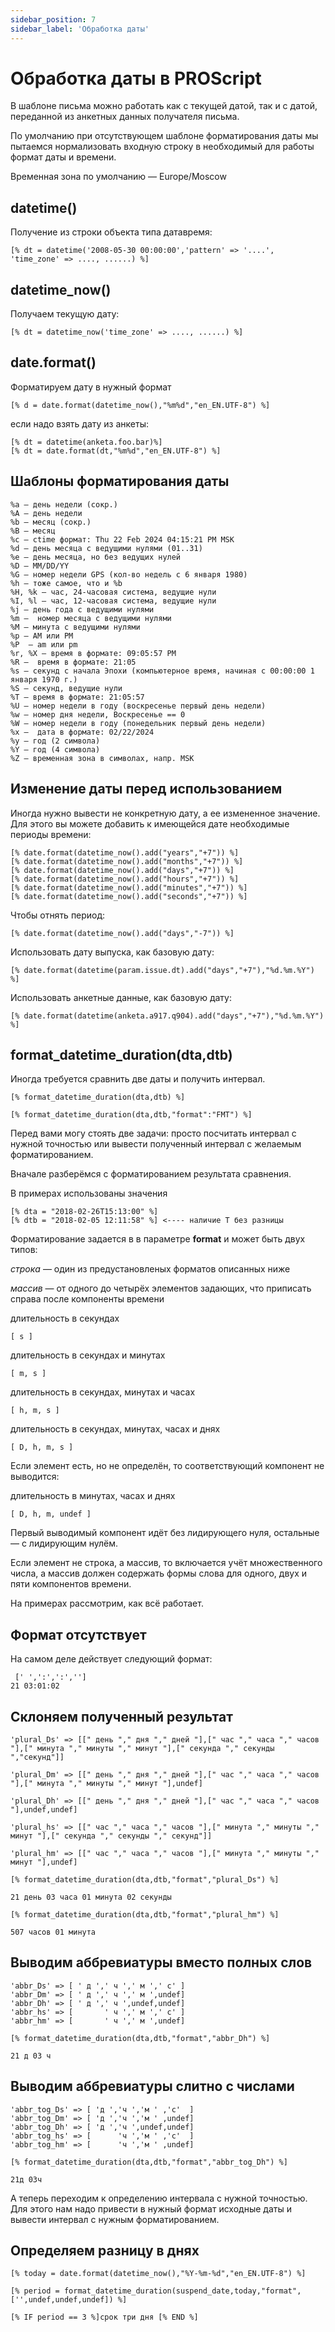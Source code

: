 ```yaml
---
sidebar_position: 7
sidebar_label: 'Обработка даты'
---
```


# Обработка даты в PROScript

В шаблоне письма можно работать как с текущей датой, так и с датой, переданной из анкетных данных получателя письма.

По умолчанию при отсутствующем шаблоне форматирования даты мы пытаемся нормализовать входную строку в необходимый для работы формат даты и времени.

Временная зона по умолчанию — Europe/Moscow

## datetime()

Получение из строки объекта типа датавремя:

```
[% dt = datetime('2008-05-30 00:00:00','pattern' => '....', 'time_zone' => ...., ......) %]
```

## datetime_now()

Получаем текущую дату:

```
[% dt = datetime_now('time_zone' => ...., ......) %]
```

## date.format()

Форматируем дату в нужный формат

```
[% d = date.format(datetime_now(),"%m%d","en_EN.UTF-8") %]
```

если надо взять дату из анкеты:

```
[% dt = datetime(anketa.foo.bar)%]
[% dt = date.format(dt,"%m%d","en_EN.UTF-8") %]
```

## Шаблоны форматирования даты

```
%a — день недели (сокр.)
%A — день недели
%b — месяц (сокр.)
%B — месяц
%c — ctime формат: Thu 22 Feb 2024 04:15:21 PM MSK
%d — день месяца с ведущими нулями (01..31)
%e — день месяца, но без ведущих нулей
%D — MM/DD/YY 
%G — номер недели GPS (кол-во недель с 6 января 1980)
%h — тоже самое, что и %b
%H, %k — час, 24-часовая система, ведущие нули
%I, %l — час, 12-часовая система, ведущие нули
%j — день года c ведущими нулями
%m —  номер месяца с ведущими нулями 
%M — минута с ведущими нулями
%p — AM или PM 
%P  — am или pm
%r, %X — время в формате: 09:05:57 PM
%R —  время в формате: 21:05
%s — секунд с начала Эпохи (компьютерное время, начиная с 00:00:00 1 января 1970 г.)
%S — секунд, ведущие нули
%T — время в формате: 21:05:57
%U — номер недели в году (воскресенье первый день недели)
%w — номер дня недели, Воскресенье == 0
%W — номер недели в году (понедельник первый день недели)
%x —  дата в формате: 02/22/2024
%y — год (2 символа)
%Y — год (4 символа)
%Z — временная зона в символах, напр. MSK
```

## Изменение даты перед использованием

Иногда нужно вывести не конкретную дату, а ее измененное значение. Для этого вы можете добавить к имеющейся дате необходимые периоды времени:

```
[% date.format(datetime_now().add("years","+7")) %]
[% date.format(datetime_now().add("months","+7")) %]
[% date.format(datetime_now().add("days","+7")) %]
[% date.format(datetime_now().add("hours","+7")) %]
[% date.format(datetime_now().add("minutes","+7")) %]
[% date.format(datetime_now().add("seconds","+7")) %]
```

Чтобы отнять период:

```
[% date.format(datetime_now().add("days","-7")) %]
```

Использовать дату выпуска, как базовую дату:

```
[% date.format(datetime(param.issue.dt).add("days","+7"),"%d.%m.%Y") %]
```

Использовать анкетные данные, как базовую дату:

```
[% date.format(datetime(anketa.a917.q904).add("days","+7"),"%d.%m.%Y") %]
```

## format_datetime_duration(dta,dtb)

Иногда требуется сравнить две даты и получить интервал.

```
[% format_datetime_duration(dta,dtb) %]

[% format_datetime_duration(dta,dtb,"format":"FMT") %]
```

Перед вами могу стоять две задачи: просто посчитать интервал с нужной точностью или вывести полученный интервал с желаемым форматированием.

Вначале разберёмся с форматированием результата сравнения.

В примерах использованы значения

```
[% dta = "2018-02-26T15:13:00" %]
[% dtb = "2018-02-05 12:11:58" %] <---- наличие T без разницы
```

Форматирование задается в в параметре **format** и может быть двух типов:

_строка_ — один из предустановленых форматов описанных ниже

_массив_ — от одного до четырёх элементов задающих, что приписать справа после компоненты времени

длительность в секундах

```
[ s ]
```

длительность в секундах и минутах

```
[ m, s ]
```

длительность в секундах, минутах и часах

```
[ h, m, s ]
```

длительность в секундах, минутах, часах и днях

```
[ D, h, m, s ]
```

Если элемент есть, но не определён, то соответствующий компонент не выводится:

длительность в минутах, часах и днях

```
[ D, h, m, undef ]
```

Первый выводимый компонент идёт без лидирующего нуля, остальные — с лидирующим нулём.

Если элемент не строка, а массив, то включается учёт множественного числа, а массив должен содержать формы слова для одного, двух и пяти компонентов времени.

На примерах рассмотрим, как всё работает.

## Формат отсутствует

На самом деле действует следующий формат:

```
 [' ',':',':','']
21 03:01:02
```

## Склоняем полученный результат

```
'plural_Ds' => [[" день "," дня "," дней "],[" час "," часа "," часов "],[" минута "," минуты "," минут "],[" секунда "," секунды ","секунд"]]

'plural_Dm' => [[" день "," дня "," дней "],[" час "," часа "," часов "],[" минута "," минуты "," минут "],undef]

'plural_Dh' => [[" день "," дня "," дней "],[" час "," часа "," часов "],undef,undef]

'plural_hs' => [[" час "," часа "," часов "],[" минута "," минуты "," минут "],[" секунда "," секунды "," секунд"]]

'plural_hm' => [[" час "," часа "," часов "],[" минута "," минуты "," минут "],undef]
```

```
[% format_datetime_duration(dta,dtb,"format","plural_Ds") %]

21 день 03 часа 01 минута 02 секунды
```

```
[% format_datetime_duration(dta,dtb,"format","plural_hm") %]

507 часов 01 минута
```

## Выводим аббревиатуры вместо полных слов

```
'abbr_Ds' => [ ' д ',' ч ',' м ',' c' ]
'abbr_Dm' => [ ' д ',' ч ',' м ',undef]
'abbr_Dh' => [ ' д ',' ч ',undef,undef]
'abbr_hs' => [       ' ч ',' м ',' c' ]
'abbr_hm' => [       ' ч ',' м ',undef]
```

```
[% format_datetime_duration(dta,dtb,"format","abbr_Dh") %]

21 д 03 ч
```

## Выводим аббревиатуры слитно с числами

```
'abbr_tog_Ds' => [ 'д ','ч ','м ' ,'c'  ]
'abbr_tog_Dm' => [ 'д ','ч ','м ' ,undef]
'abbr_tog_Dh' => [ 'д ','ч ',undef,undef]
'abbr_tog_hs' => [      'ч ','м ' ,'c'  ]
'abbr_tog_hm' => [      'ч ','м ' ,undef]
```

```
[% format_datetime_duration(dta,dtb,"format","abbr_tog_Dh") %]

21д 03ч
```

А теперь переходим к определению интервала с нужной точностью. Для этого нам надо привести в нужный формат исходные даты и вывести интервал с нужным форматированием.

## Определяем разницу в днях

```
[% today = date.format(datetime_now(),"%Y-%m-%d","en_EN.UTF-8") %]

[% period = format_datetime_duration(suspend_date,today,"format", ['',undef,undef,undef]) %]

[% IF period == 3 %]срок три дня [% END %]
```
